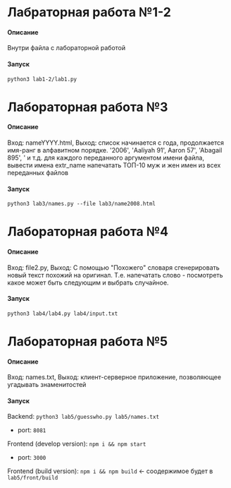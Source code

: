 # Лабраторная работа №1-2
#### Описание
Внутри файла с лабораторной работой

#### Запуск
`python3 lab1-2/lab1.py`

# Лабораторная работа №3
#### Описание

Вход: nameYYYY.html, Выход: список начинается с года, продолжается имя-ранг в алфавитном порядке.
'2006', 'Aaliyah 91', Aaron 57', 'Abagail 895', ' и т.д.
для каждого переданного аргументом имени файла, вывести имена  extr_name
напечатать ТОП-10 муж и жен имен из всех переданных файлов

#### Запуск
`python3 lab3/names.py --file lab3/name2008.html`


# Лабораторная работа №4
#### Описание

Вход: file2.py, Выход: С помощью "Похожего" словаря сгенерировать новый текст похожий на оригинал.
Т.е. напечатать слово - посмотреть какое может быть следующим и выбрать случайное.

#### Запуск
`python3 lab4/lab4.py lab4/input.txt`

# Лабораторная работа №5
#### Описание

Вход: names.txt, Выход: клиент-серверное приложение, позволяющее угадывать знаменитостей

#### Запуск

Backend: `python3 lab5/guesswho.py lab5/names.txt`
- port: `8081`

Frontend (develop version): `npm i && npm start`
- port: `3000`

Frontend (build version): `npm i && npm build` <- соодержимое будет в `lab5/front/build`

